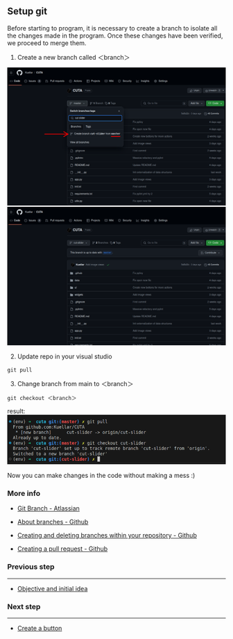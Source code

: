 ## Setup git

Before starting to program, it is necessary to create a branch to isolate all the changes made in the program. Once these changes have been verified, we proceed to merge them.

1. Create a new branch called ＜branch＞

![Image 3 tutoria](./images/tuto_img3.png)
![Image 4 tutoria](./images/tuto_img4.png)

2. Update repo in your visual studio

```
git pull
```

3. Change branch from main to ＜branch＞
```
git checkout ＜branch＞
```

result:
![Image 5 tutoria](./images/tuto_img5.png)

Now you can make changes in the code without making a mess :)

### More info
* [Git Branch - Atlassian](https://www.atlassian.com/git/tutorials/using-branches)

* [About branches - Github](https://docs.github.com/en/pull-requests/collaborating-with-pull-requests/proposing-changes-to-your-work-with-pull-requests/about-branches)
* [Creating and deleting branches within your repository - Github](https://docs.github.com/en/pull-requests/collaborating-with-pull-requests/proposing-changes-to-your-work-with-pull-requests/creating-and-deleting-branches-within-your-repository)
* [Creating a pull request - Github](https://docs.github.com/en/pull-requests/collaborating-with-pull-requests/proposing-changes-to-your-work-with-pull-requests/creating-a-pull-request)

### Previous step
---

- [Objective and initial idea](./Tutorial_1_Objetive_Idea.md)


### Next step
---

- [Create a button](./Tutorial_3_Create_a_button.md)